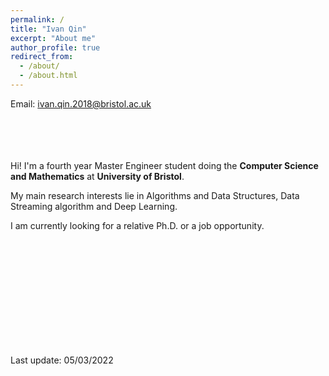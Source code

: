 ```yaml
---
permalink: /
title: "Ivan Qin"
excerpt: "About me"
author_profile: true
redirect_from: 
  - /about/
  - /about.html
---
```


Email: ivan.qin.2018@bristol.ac.uk
<br/>
<br/>
<br/>
<br/>
<br/>

Hi! I'm a fourth year Master Engineer student doing the **Computer Science and Mathematics** at **University of Bristol**.

My main research interests lie in Algorithms and Data Structures, Data Streaming algorithm and Deep Learning.

I am currently looking for a relative Ph.D. or a job opportunity.
  
<br/>
<br/>
<br/>
<br/>
<br/>
<br/>
<br/>
<br/>
<br/>
<br/>

Last update: 05/03/2022